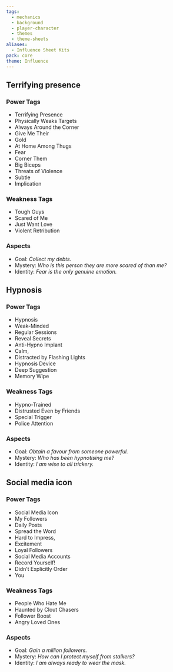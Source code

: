 ```yaml
---
tags:
  - mechanics
  - background
  - player-character
  - themes
  - theme-sheets
aliases:
  - Influence Sheet Kits
pack: core
theme: Influence
---
```



## Terrifying presence
### Power Tags
- Terrifying Presence
- Physically Weaks Targets
- Always Around the Corner
- Give Me Their
- Gold
- At Home Among Thugs
- Fear
- Corner Them
- Big Biceps
- Threats of Violence
- Subtle
- Implication

### Weakness Tags
- Tough Guys
- Scared of Me
- Just Want Love
- Violent Retribution

### Aspects
- Goal: *Collect my debts.*
- Mystery: *Who is this person they are more scared of than me?*
- Identity: *Fear is the only genuine emotion.*

## Hypnosis
### Power Tags
- Hypnosis
- Weak-Minded
- Regular Sessions
- Reveal Secrets
- Anti-Hypno Implant
- Calm,
- Distracted by Flashing Lights
- Hypnosis Device
- Deep Suggestion
- Memory Wipe

### Weakness Tags
- Hypno-Trained
- Distrusted Even by Friends
- Special Trigger
- Police Attention

### Aspects
- Goal: *Obtain a favour from someone powerful.*
- Mystery: *Who has been hypnotising me?*
- Identity: *I am wise to all trickery.*

## Social media icon
### Power Tags
- Social Media Icon
- My Followers
- Daily Posts
- Spread the Word
- Hard to Impress,
- Excitement
- Loyal Followers
- Social Media Accounts
- Record Yourself!
- Didn’t Explicitly Order
- You

### Weakness Tags
- People Who Hate Me
- Haunted by Clout Chasers
- Follower Boost
- Angry Loved Ones

### Aspects
- Goal: *Gain a million followers.*
- Mystery: *How can I protect myself from stalkers?*
- Identity: *I am always ready to wear the mask.*
